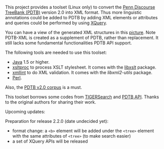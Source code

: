 This project provides a toolset (Linux only) to convert the [Penn Discourse TreeBank (PDTB)](http://www.seas.upenn.edu/~pdtb/) version 2.0 into XML format. Thus more linguistic annotations could be added to PDTB by adding XML elements or attributes and queries could be performed by using [XQuery](http://en.wikipedia.org/wiki/XQuery).

You can have a view of the generated XML structures in this [picture](http://pdtb-xml.googlecode.com/svn/trunk/mm/PDTB-XML.png). Note PDTB-XML is created as a supplement of PDTB, rather than replacement. It still lacks some fundamental functionalities PDTB API support.

The following tools are needed to use this toolset:
  * [Java](http://www.java.com) 1.5 or higher.
  * [xsltproc](http://xmlsoft.org/XSLT/xsltproc2.html) to process XSLT stylesheet. It comes with the [libxslt](http://www.xmlsoft.org/XSLT/) package.
  * [xmllint](http://xmlsoft.org/) to do XML validation. It comes with the _libxml2-utils_ package.
  * [Perl](http://www.perl.org).

Also, the [PDTB v2.0 corpus](http://www.ldc.upenn.edu/Catalog/CatalogEntry.jsp?catalogId=LDC2008T05) is a must.

This toolset borrows some codes from [TIGERSearch](http://www.ims.uni-stuttgart.de/projekte/TIGER/TIGERSearch/) and [PDTB API](http://www.seas.upenn.edu/~pdtb/PDTBAPI/). Thanks to the original authors for sharing their work.

Upcoming updates:

Preparation for release 2.2.0 (date undecided yet):
  * format change: a `<b>` element will be added under the `<tree>` element with the same attributes of `<tree>` (to make search easier)
  * a set of XQuery APIs will be released